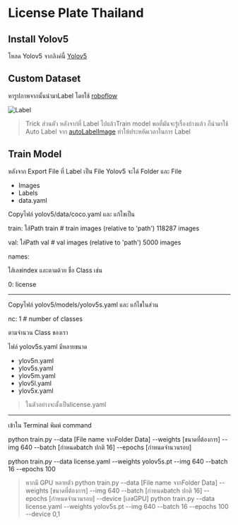 # License Plate Thailand

## Install Yolov5

โหลด Yolov5 จากลิงค์นี้ [Yolov5](https://github.com/ultralytics/yolov5)

## Custom Dataset

หารูปภาพจากนั้นนำมาLabel โดยใช้ [roboflow](https://roboflow.com/)

![Label](https://blog.roboflow.com/content/images/size/w2000/2021/06/label-classification.jpg)

> Trick ส่วนตัว หลังจาก่ที่ Label ไปแล้วTrain model พอที่มันจะรู้เรื่องบ้างแล้ว ก็นำมาใช้ Auto Label จาก [autoLabelImage](https://github.com/VanillaSkys/autoLabelImage) ทำให้ประหยัดเวลาในการ Label 

## Train Model

หลังจาก Export File ที่ Label เป็น File Yolov5 จะได้ Folder และ File

* Images
* Labels
* data.yaml

Copyไฟล์ yolov5/data/coco.yaml และ แก้ไขเป็น

train: ใส้Path train  # train images (relative to 'path') 118287 images

val: ใส่Path val  # val images (relative to 'path') 5000 images

names:

ใส้เลขindex และตามด้วย ชื่อ Class เช่น

  0: license

---

Copyไฟล์ yolov5/models/yolov5s.yaml และ แก้ไขในส่วน

nc: 1  # number of classes

ตามจำนวน Class ของเรา

ไฟล์ yolov5s.yaml มีหลายขนาด

* ylov5n.yaml
* ylov5s.yaml
* ylov5m.yaml
* ylov5l.yaml
* ylov5x.yaml

> ในตัวอย่างจะตั้งเป็นlicense.yaml

---

เข้าใน Terminal พิมพ์ command

python train.py --data [File name จากFolder Data] --weights [ขนาดที่ต้องการ] --img 640 --batch [กำหนดbatch ปกติ 16] --epochs [กำหนดจำนวนรอบ]

python train.py --data license.yaml --weights yolov5s.pt --img 640 --batch 16 --epochs 100

> หากมี GPU หลายตัว python train.py --data [File name จากFolder Data] --weights [ขนาดที่ต้องการ] --img 640 --batch [กำหนดbatch ปกติ 16] --epochs [กำหนดจำนวนรอบ] --device [เลขGPU]
> python train.py --data license.yaml --weights yolov5s.pt --img 640 --batch 16 --epochs 100 --device 0,1

